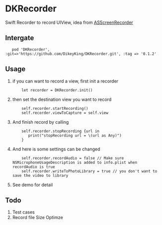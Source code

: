 # DKRecorder

Swift Recorder to record UIView, idea from [ASScreenRecorder](https://github.com/alskipp/ASScreenRecorder)

## Intergate

   ```
      pod 'DKRecorder', :git=>'https://github.com/DikeyKing/DKRecorder.git', :tag => '0.1.2'
   ```
   
## Usage

1. if you can want to record a view, first init a recorder

   ```
       let recorder = DKRecorder.init()
   ```

2. then set the destination view you want to record

   ```
       self.recorder.startRecording()
       self.recorder.viewToCapture = self.view
   ```

3. And finish record by calling

   ```
       self.recorder.stopRecording {url in
          print("stopRecording url = \(url as Any)")
       }
   ```

4. And here is some settings can be changed

   ```
       self.recorder.recordAudio = false // Make sure NSMicrophoneUsageDescription is added to info.plist when recordAudio is true 
       self.recorder.writeToPhotoLibrary = true // you don't want to save the video to library
   ```

5. See demo for detail

## Todo

1. Test cases
2. Record file Size Optimze

